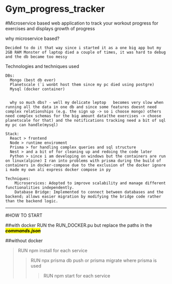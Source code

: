 # Gym_progress_tracker

#Microservice based web application to track your workout progress for exercises and displays growth of progress

why microservice based? 

    Decided to do it that way since i started it as a one big app but my 2GB RAM Monster of laptop died a couple of times, it was hard to debug and the db became too messy

Technologies and techniques used

    DBs:
      Mongo (best db ever)
      Planetscale (`i wonbt host them since my pc died using postgre)
      Mysql (docker container) 
      
      
      why so much dbs? - well my delicate leptop   becomes very slow when running all the data in one db and since some features doesnt need complex relationships (e.g. the sign up -> so i choose mongo) others need complex schemas for the big amount data(the exercises -> choose planetscale for that) and the notifications tracking need a bit of sql  my pc can handle(mysql)

    Stack:
      React > frontend
      Node > runtime enviroment
      Prisma > for handling complex queries and sql structure
      Nest > and a bit of for cleaning up and redoing the code later
      Python > since i am developing on windows but the containers are run on linux(alpine) I ran into problems with prisma during the build of containers in docker-compose due to the exclusion of the docker ignore i made my own ali express docker compose in py 

    Techniques:
        Microservices: Adopted to improve scalability and manage different functionalities independently.
        Database Bridge: Implemented to connect between databases and the backend; allows easier migration by modifying the bridge code rather than the backend logic.

---

#HOW TO START

##with docker
RUN the RUN_DOCKER.pu but replace the paths in the <mark>***commands.json***</mark>



##without docker   
> RUN npm install for each service
> > RUN npx prisma db push or prisma migrate where prisma is used
> > > RUN npm start for each service

